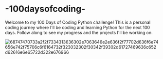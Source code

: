 # -100daysofcoding-
Welcome to my 100 Days of Coding Python challenge! This is a personal coding journey where I'll be coding and learning Python for the next 100 days. Follow along to see my progress and the projects I'll be working on.
 
![68747470733a2f2f7334313636302e7063646e2e636f2f77702d636f6e74656e742f75706c6f6164732f323032302f30342f39302d61727469636c652d62616e6e65722d322e676966](https://github.com/Ayushmi-Adh/100DaysofCoding/assets/132826306/1b8309c7-ab93-43e6-ad3a-81248e09361a)
